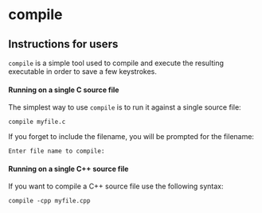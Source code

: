 # compile #

## Instructions for users ##

`compile` is a simple tool used to compile and execute the resulting executable in order to save a few keystrokes.

#### Running on a single C source file ####
The simplest way to use `compile` is to run it against a single source file:</br>
```
compile myfile.c
```

If you forget to include the filename, you will be prompted for the filename:</br>
```
Enter file name to compile:
```

#### Running on a single C++ source file ####
If you want to compile a C++ source file use the following syntax:</br>
```
compile -cpp myfile.cpp
```
